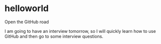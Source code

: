 # helloworld
Open the GitHub road

I am going to have an interview tomorrow, so I will quickly learn how to use GitHub 
and then go to some interview questions.
